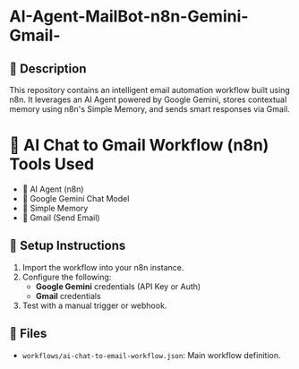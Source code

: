 # AI-Agent-MailBot-n8n-Gemini-Gmail-
## 📌 Description
This repository contains an intelligent email automation workflow built using n8n. It leverages an AI Agent powered by Google Gemini, stores contextual memory using n8n's Simple Memory, and sends smart responses via Gmail.
# 🤖 AI Chat to Gmail Workflow (n8n) Tools Used

- 🧠 AI Agent (n8n)
- 🔮 Google Gemini Chat Model
- 💾 Simple Memory
- 📩 Gmail (Send Email)

## 🚀 Setup Instructions
1. Import the workflow into your n8n instance.
2. Configure the following:
   - **Google Gemini** credentials (API Key or Auth)
   - **Gmail** credentials
3. Test with a manual trigger or webhook.

## 📁 Files
- `workflows/ai-chat-to-email-workflow.json`: Main workflow definition.
